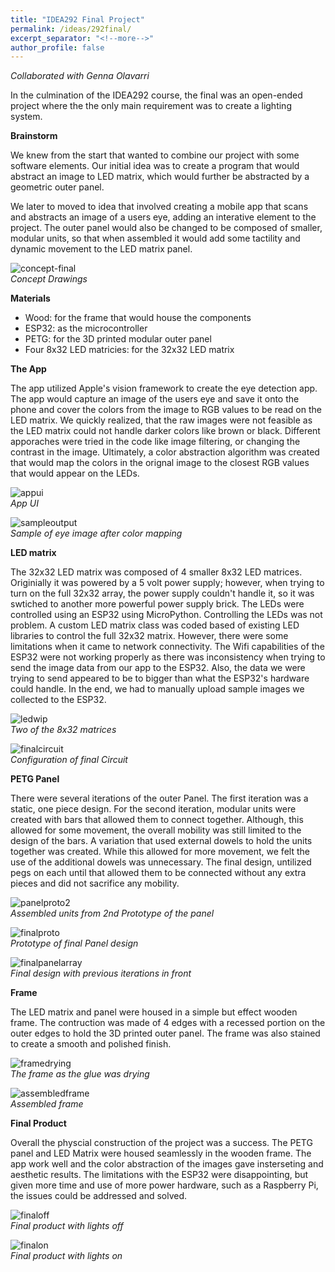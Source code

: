 ```yaml
---
title: "IDEA292 Final Project"
permalink: /ideas/292final/
excerpt_separator: "<!--more-->"
author_profile: false
---
```

*Collaborated with Genna Olavarri*

In the culmination of the IDEA292 course, the final was an open-ended project where the the only main requirement was to create a lighting system. 

**Brainstorm**

We knew from the start that wanted to combine our project with some software elements. Our initial idea was to create a program that would abstract an image to LED matrix, which would further be abstracted by a geometric outer panel. 

We later to moved to idea that involved creating a mobile app that scans and abstracts an image of a users eye, adding an interative element to the project. The outer panel would also be changed to be composed of smaller, modular units, so that when assembled it would add some tactility and dynamic movement to the LED matrix panel.

![concept-final](/assets/images/conceptfinal.png)
<br>
*Concept Drawings*

**Materials**

- Wood: for the frame that would house the components
- ESP32: as the microcontroller
- PETG: for the 3D printed modular outer panel
- Four 8x32 LED matricies: for the 32x32 LED matrix

**The App**

The app utilized Apple's vision framework to create the eye detection app. The app would capture an image of the users eye and save it onto the phone and cover the colors from the image to RGB values to be read on the LED matrix. We quickly realized, that the raw images were not feasible as the LED matrix could not handle darker colors like brown or black. Different apporaches were tried in the code like image filtering, or changing the contrast in the image. Ultimately, a color abstraction algorithm was created that would map the colors in the orignal image to the closest RGB values that would appear on the LEDs. 

![appui](/assets/images/appui.png)
<br>
*App UI*

![sampleoutput](/assets/images/sampleoutput.jpg)
<br>
*Sample of eye image after color mapping*

**LED matrix**

The 32x32 LED matrix was composed of 4 smaller 8x32 LED matrices. Originially it was powered by a 5 volt power supply; however, when trying to turn on the full 32x32 array, the power supply couldn't handle it, so it was swtiched to another more powerful power supply brick. The LEDs were controlled using an ESP32 using MicroPython. Controlling the LEDs was not problem. A custom LED matrix class was coded based of existing LED libraries to control the full 32x32 matrix. However, there were some limitations when it came to network connectivity. The Wifi capabilities of the ESP32 were not working properly as there was inconsistency when trying to send the image data from our app to the ESP32. Also, the data we were trying to send appeared to be to bigger than what the ESP32's hardware could handle. In the end, we had to manually upload sample images we collected to the ESP32.

![ledwip](/assets/images/ledwip.jpg)
<br>
*Two of the 8x32 matrices*

![finalcircuit](/assets/images/finalcircuit.png)
<br>
*Configuration of final Circuit*

**PETG Panel**

There were several iterations of the outer Panel. The first iteration was a static, one piece design. For the second iteration, modular units were created with bars that allowed them to connect together. Although, this allowed for some movement, the overall mobility was still limited to the design of the bars. A variation that used external dowels to hold the units together was created. While this allowed for more movement, we felt the use of the additional dowels was unnecessary. The final design, untilized pegs on each until that allowed them to be connected without any extra pieces and did not sacrifice any mobility.

![panelproto2](/assets/images/panelproto2.png)
<br>
*Assembled units from 2nd Prototype of the panel*

![finalproto](/assets/images/finalproto.jpg)
<br>
*Prototype of final Panel design*

![finalpanelarray](/assets/images/finalpanelarray.png)
<br>
*Final design with previous iterations in front*

**Frame**

The LED matrix and panel were housed in a simple but effect wooden frame. The contruction was made of 4 edges with a recessed portion on the outer edges to hold the 3D printed outer panel. The frame was also stained to create a smooth and polished finish.

![framedrying](/assets/images/framedrying.png)
<br>
*The frame as the glue was drying*

![assembledframe](/assets/images/assembledframe.png)
<br>
*Assembled frame*

**Final Product**

Overall the physcial construction of the project was a success. The PETG panel and LED Matrix were housed seamlessly in the wooden frame. The app work well and the color abstraction of the images gave insterseting and aesthetic results. The limitations with the ESP32 were disappointing, but given more time and use of more power hardware, such as a Raspberry Pi, the issues could be addressed and solved.

![finaloff](/assets/images/idea292_final_off.jpg)
<br>
*Final product with lights off*

![finalon](/assets/images/idea292_final_on.jpg)
<br>
*Final product with lights on*